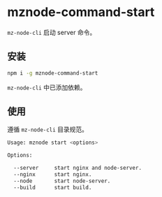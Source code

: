 # mznode-command-start

`mz-node-cli` 启动 server 命令。

## 安装

```bash
npm i -g mznode-command-start
```

`mz-node-cli` 中已添加依赖。

## 使用

遵循 `mz-node-cli` 目录规范。

```bash
Usage: mznode start <options>

Options:

  --server     start nginx and node-server.
  --nginx      start nginx.
  --node       start node-server.
  --build      start build.
```
